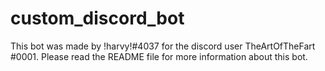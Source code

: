 # custom_discord_bot
This bot was made by !harvy!#4037 for the discord user TheArtOfTheFart #0001. Please read the README file for more information about this bot.
